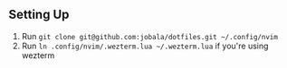 ## Setting Up

1. Run `git clone git@github.com:jobala/dotfiles.git ~/.config/nvim`
2. Run `ln .config/nvim/.wezterm.lua ~/.wezterm.lua` if you're using wezterm
